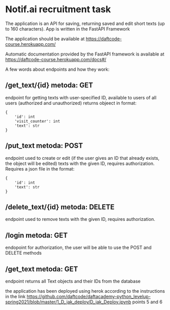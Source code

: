 # Notif.ai recruitment task

The application is an API for saving, returning saved and edit short texts (up to 160 characters). App is written in the FastAPI Framework
 
The application should be available at https://daftcode-course.herokuapp.com/

Automatic documentation provided by the FastAPI framework is available at https://daftcode-course.herokuapp.com/docs#/

A few words about endpoints and how they work:
## /get_text/{id} metoda: GET
endpoint for getting texts with user-specified ID, available to users of all users (authorized and unauthorized)
returns objeect in format:
```
{
    'id': int
    'visit_counter': int
    'text': str
}
```

## /put_text metoda: POST 
endpoint used to create or edit (if the user gives an ID that already exists, the object will be edited)
texts with the given ID, requires authorization. Requires a json file in the format:
```
{
    'id': int
    'text': str
}
```
## /delete_text/{id} metoda: DELETE
endpoint used to remove texts with the given ID, requires authorization.

## /login metoda: GET
endopoint for authorization, the user will be able to use the POST and DELETE methods

## /get_text metoda: GET
endpoint returns all Text objects and their IDs from the database

the application has been deployed using herok according to the instructions in the link https://github.com/daftcode/daftacademy-python_levelup-spring2021/blob/master/1_D_jak_deploy/D_jak_Deploy.ipynb points 5 and 6
